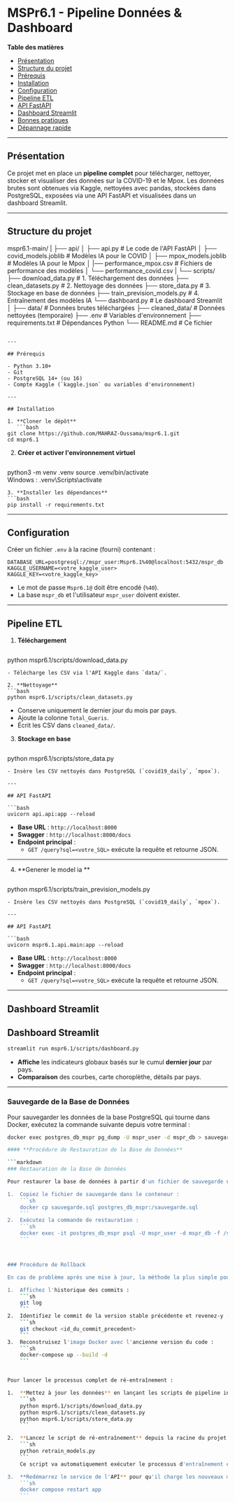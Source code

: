 # MSPr6.1 - Pipeline Données & Dashboard

**Table des matières**

- [Présentation](#présentation)
- [Structure du projet](#structure-du-projet)
- [Prérequis](#prérequis)
- [Installation](#installation)
- [Configuration](#configuration)
- [Pipeline ETL](#pipeline-etl)
- [API FastAPI](#api-fastapi)
- [Dashboard Streamlit](#dashboard-streamlit)
- [Bonnes pratiques](#bonnes-pratiques)
- [Dépannage rapide](#dépannage-rapide)

---

## Présentation

Ce projet met en place un **pipeline complet** pour télécharger, nettoyer, stocker et visualiser des données sur la COVID-19 et le Mpox. Les données brutes sont obtenues via Kaggle, nettoyées avec pandas, stockées dans PostgreSQL, exposées via une API FastAPI et visualisées dans un dashboard Streamlit.

---

## Structure du projet


mspr6.1-main/
|
├── api/
│   ├── api.py                      # Le code de l'API FastAPI
│   ├── covid_models.joblib         # Modèles IA pour le COVID
│   ├── mpox_models.joblib          # Modèles IA pour le Mpox
│   |── performance_mpox.csv        # Fichiers de performance des modèles
│   └── performance_covid.csv 
|
└── scripts/
├── download_data.py            # 1. Téléchargement des données
├── clean_datasets.py           # 2. Nettoyage des données
├── store_data.py               # 3. Stockage en base de données
├── train_prevision_models.py   # 4. Entraînement des modèles IA
└── dashboard.py                # Le dashboard Streamlit
│
├── data/                               # Données brutes téléchargées
├── cleaned_data/                       # Données nettoyées (temporaire)
├── .env                                # Variables d'environnement
├── requirements.txt                    # Dépendances Python
└── README.md                           # Ce fichier
```

---

## Prérequis

- Python 3.10+
- Git
- PostgreSQL 14+ (ou 16)
- Compte Kaggle (`kaggle.json` ou variables d'environnement)

---

## Installation

1. **Cloner le dépôt**
   ```bash
git clone https://github.com/MAHRAZ-Oussama/mspr6.1.git
cd mspr6.1
   ```
2. **Créer et activer l'environnement virtuel**
   ```bash
python3 -m venv .venv
source .venv/bin/activate   
 Windows : .venv\Scripts\activate
   ```
3. **Installer les dépendances**
   ```bash
pip install -r requirements.txt
   ```

---

## Configuration

Créer un fichier `.env` à la racine (fourni) contenant :

```dotenv
DATABASE_URL=postgresql://mspr_user:Mspr6.1%40@localhost:5432/mspr_db
KAGGLE_USERNAME=<votre_kaggle_user>
KAGGLE_KEY=<votre_kaggle_key>
```

- Le mot de passe `Mspr6.1@` doit être encodé (`%40`).
- La base `mspr_db` et l'utilisateur `mspr_user` doivent exister.

---

## Pipeline ETL

1. **Téléchargement**
   ```bash
python mspr6.1/scripts/download_data.py
   ```
   - Télécharge les CSV via l'API Kaggle dans `data/`.

2. **Nettoyage**
   ```bash
python mspr6.1/scripts/clean_datasets.py
   ```
   - Conserve uniquement le dernier jour du mois par pays.
   - Ajoute la colonne `Total_Gueris`.
   - Écrit les CSV dans `cleaned_data/`.

3. **Stockage en base**
   ```bash
python mspr6.1/scripts/store_data.py
   ```
   - Insère les CSV nettoyés dans PostgreSQL (`covid19_daily`, `mpox`).

---

## API FastAPI

```bash
uvicorn api.api:app --reload
```

- **Base URL** : `http://localhost:8000`
- **Swagger** : `http://localhost:8000/docs`
- **Endpoint principal** :
  - `GET /query?sql=<votre_SQL>` exécute la requête et retourne JSON.

---

4. **Generer le model ia **
   ```bash
python mspr6.1/scripts/train_prevision_models.py
   ```
   - Insère les CSV nettoyés dans PostgreSQL (`covid19_daily`, `mpox`).

---

## API FastAPI

```bash
uvicorn mspr6.1.api.main:app --reload
```

- **Base URL** : `http://localhost:8000`
- **Swagger** : `http://localhost:8000/docs`
- **Endpoint principal** :
  - `GET /query?sql=<votre_SQL>` exécute la requête et retourne JSON.

---

## Dashboard Streamlit





## Dashboard Streamlit

```bash
streamlit run mspr6.1/scripts/dashboard.py
```

- **Affiche** les indicateurs globaux basés sur le cumul **dernier jour** par pays.
- **Comparaison** des courbes, carte choroplèthe, détails par pays.

---


### Sauvegarde de la Base de Données

Pour sauvegarder les données de la base PostgreSQL qui tourne dans Docker, exécutez la commande suivante depuis votre terminal :

```sh
docker exec postgres_db_mspr pg_dump -U mspr_user -d mspr_db > sauvegarde.sql

#### **Procédure de Restauration de la Base de Données**

```markdown
### Restauration de la Base de Données

Pour restaurer la base de données à partir d'un fichier de sauvegarde nommé `sauvegarde.sql` :

1.  Copiez le fichier de sauvegarde dans le conteneur :
    ```sh
    docker cp sauvegarde.sql postgres_db_mspr:/sauvegarde.sql
    ```
2.  Exécutez la commande de restauration :
    ```sh
    docker exec -it postgres_db_mspr psql -U mspr_user -d mspr_db -f /sauvegarde.sql
    ```



### Procédure de Rollback

En cas de problème après une mise à jour, la méthode la plus simple pour revenir à la version précédente est d'utiliser l'historique de Git :

1.  Affichez l'historique des commits :
    ```sh
    git log
    ```
2.  Identifiez le commit de la version stable précédente et revenez-y :
    ```sh
    git checkout <id_du_commit_precedent>
    ```
3.  Reconstruisez l'image Docker avec l'ancienne version du code :
    ```sh
    docker-compose up --build -d
    ```


Pour lancer le processus complet de ré-entraînement :

1.  **Mettez à jour les données** en lançant les scripts de pipeline initiaux :
    ```sh
    python mspr6.1/scripts/download_data.py
    python mspr6.1/scripts/clean_datasets.py
    python mspr6.1/scripts/store_data.py
    ```

2.  **Lancez le script de ré-entraînement** depuis la racine du projet :
    ```sh
    python retrain_models.py
    ```
    Ce script va automatiquement exécuter le processus d'entraînement et de validation, et écrasera les anciens fichiers `.joblib` et `performance.csv` avec les nouvelles versions.

3.  **Redémarrez le service de l'API** pour qu'il charge les nouveaux modèles :
    ```sh
    docker compose restart app
    ```
